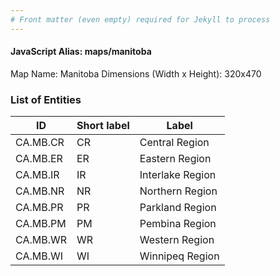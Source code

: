 ```yaml
---
# Front matter (even empty) required for Jekyll to process
---
```


#### JavaScript Alias: maps/manitoba

Map Name: Manitoba
Dimensions (Width x Height): 320x470





### List of Entities

ID | Short label | Label
---|---|---|
CA.MB.CR|CR|Central Region
CA.MB.ER|ER|Eastern Region
CA.MB.IR|IR|Interlake Region
CA.MB.NR|NR|Northern Region
CA.MB.PR|PR|Parkland Region
CA.MB.PM|PM|Pembina Region
CA.MB.WR|WR|Western Region
CA.MB.WI|WI|Winnipeq Region

